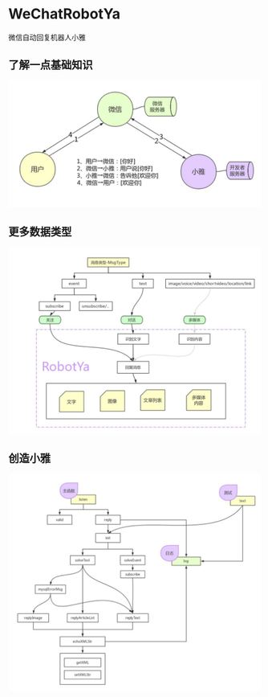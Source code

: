 # WeChatRobotYa
微信自动回复机器人小雅

## 了解一点基础知识
![](https://github.com/nasaplayer/WeChatRobotYa/blob/master/y1.jpg ) 


## 更多数据类型
![](https://github.com/nasaplayer/WeChatRobotYa/blob/master/y2.jpg ) 



## 创造小雅
![](https://github.com/nasaplayer/WeChatRobotYa/blob/master/y3.jpg ) 
